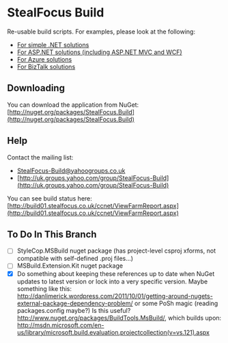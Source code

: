 StealFocus Build
================
Re-usable build scripts. For examples, please look at the following:
- [For simple .NET solutions](https://github.com/AcmeCorp/SimpleBuildSample)
- [For ASP.NET solutions (including ASP.NET MVC and WCF)](https://github.com/AcmeCorp/AspNetBuildSample)
- [For Azure solutions](https://github.com/AcmeCorp/AzureBuildSample)
- [For BizTalk solutions](https://github.com/AcmeCorp/BizTalkBuildSample)

Downloading
-----------
You can download the application from NuGet: [http://nuget.org/packages/StealFocus.Build](http://nuget.org/packages/StealFocus.Build)

Help
----
Contact the mailing list:
- <StealFocus-Build@yahoogroups.co.uk>
- [http://uk.groups.yahoo.com/group/StealFocus-Build](http://uk.groups.yahoo.com/group/StealFocus-Build)

You can see build status here: [http://build01.stealfocus.co.uk/ccnet/ViewFarmReport.aspx](http://build01.stealfocus.co.uk/ccnet/ViewFarmReport.aspx)


To Do In This Branch
--------------------
- [ ] StyleCop.MSBuild nuget package (has project-level csproj xforms, not compatible with self-defined .proj files...)
- [ ] MSBuild.Extension.Kit nuget package
- [x] Do something about keeping these references up to date when NuGet updates to latest version or lock into a very specific version.  Maybe something like this: http://danlimerick.wordpress.com/2011/10/01/getting-around-nugets-external-package-dependency-problem/ or some PoSh magic (reading packages.config maybe?)
Is this useful? http://www.nuget.org/packages/BuildTools.MsBuild/, which builds upon: http://msdn.microsoft.com/en-us/library/microsoft.build.evaluation.projectcollection(v=vs.121).aspx
